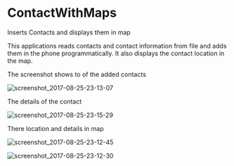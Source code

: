 # ContactWithMaps
Inserts Contacts and displays them in map

This applications reads contacts and contact information from file and adds them in the phone programmatically. It also displays the contact location in the map. 

The screenshot shows to of the added contacts

![screenshot_2017-08-25-23-13-07](https://user-images.githubusercontent.com/30759817/29749117-b8928b4a-8b42-11e7-9c47-3c4026332a9c.png)

The details of the contact

![screenshot_2017-08-25-23-15-29](https://user-images.githubusercontent.com/30759817/29749125-08dace96-8b43-11e7-8cfb-5f52366c85b2.png)

There location and details in map

![screenshot_2017-08-25-23-12-45](https://user-images.githubusercontent.com/30759817/29749136-44e12084-8b43-11e7-9653-44bc257da06c.png)

![screenshot_2017-08-25-23-12-30](https://user-images.githubusercontent.com/30759817/29749137-4512eec0-8b43-11e7-9eae-575af2eb5311.png)


